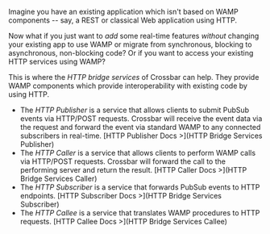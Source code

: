 Imagine you have an existing application which isn't based on WAMP components -- say, a REST or classical Web application using HTTP.

Now what if you just want to *add* some real-time features *without* changing your existing app to use WAMP or migrate from synchronous, blocking to asynchronous, non-blocking code?
Or if you want to access your existing HTTP services using WAMP?

This is where the *HTTP bridge services* of Crossbar can help.
They provide WAMP components which provide interoperability with existing code by using HTTP.

* The *HTTP Publisher* is a service that allows clients to submit PubSub events via HTTP/POST requests.
Crossbar will receive the event data via the request and forward the event via standard WAMP to any connected subscribers in real-time. [HTTP Publisher Docs >](HTTP Bridge Services Publisher)
* The *HTTP Caller* is a service that allows clients to perform WAMP calls via HTTP/POST requests.
Crossbar will forward the call to the performing server and return the result. [HTTP Caller Docs >](HTTP Bridge Services Caller)
* The *HTTP Subscriber* is a service that forwards PubSub events to HTTP endpoints. [HTTP Subscriber Docs >](HTTP Bridge Services Subscriber)
* The *HTTP Callee* is a service that translates WAMP procedures to HTTP requests. [HTTP Callee Docs >](HTTP Bridge Services Callee)
